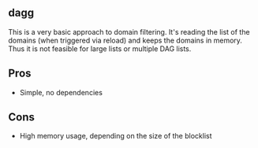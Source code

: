 dagg
---

This is a very basic approach to domain filtering. It's reading the list of the domains (when triggered via reload) and keeps the domains in memory. Thus it is not feasible for large lists or multiple DAG lists.

Pros
----
- Simple, no dependencies

Cons
----
- High memory usage, depending on the size of the blocklist